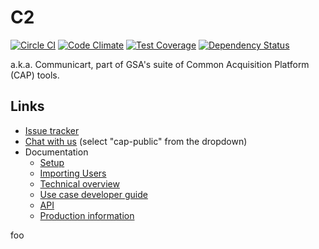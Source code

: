# C2

[![Circle CI](https://circleci.com/gh/18F/C2.svg?style=svg)](https://circleci.com/gh/18F/C2) [![Code Climate](https://codeclimate.com/github/18F/C2/badges/gpa.svg)](https://codeclimate.com/github/18F/C2) [![Test Coverage](https://codeclimate.com/github/18F/C2/badges/coverage.svg)](https://codeclimate.com/github/18F/C2) [![Dependency Status](https://gemnasium.com/18F/C2.svg)](https://gemnasium.com/18F/C2)

a.k.a. Communicart, part of GSA's suite of Common Acquisition Platform (CAP) tools.

## Links

* [Issue tracker](https://www.pivotaltracker.com/n/projects/1149728)
* [Chat with us](https://chat.18f.gov/) (select "cap-public" from the dropdown)
* Documentation
    * [Setup](doc/setup.md)
    * [Importing Users](doc/import_users.md)
    * [Technical overview](doc/overview.md)
    * [Use case developer guide](doc/use_case_development.md)
    * [API](doc/api.md)
    * [Production information](doc/production.md)

foo
